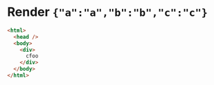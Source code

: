 # Render `{"a":"a","b":"b","c":"c"}`

```html
<html>
  <head />
  <body>
    <div>
      cfoo
    </div>
  </body>
</html>
```

